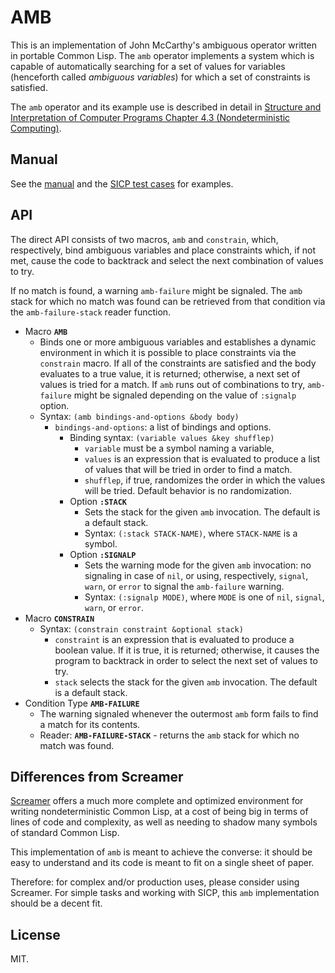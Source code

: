 # AMB

This is an implementation of John McCarthy's ambiguous operator written in
portable Common Lisp. The `amb` operator implements a system which is capable of
automatically searching for a set of values for variables (henceforth
called *ambiguous variables*) for which a set of constraints is satisfied.

The `amb` operator and its example use is described in detail in
[Structure and Interpretation of Computer Programs Chapter 4.3 (Nondeterministic
Computing)](https://mitpress.mit.edu/sites/default/files/sicp/full-text/book/book-Z-H-28.html).

## Manual

See the [manual](MANUAL.md) and the [SICP test cases](test-sicp.lisp) for
examples.

## API

The direct API consists of two macros, `amb` and `constrain`, which,
respectively, bind ambiguous variables and place constraints which, if not met,
cause the code to backtrack and select the next combination of values to try.

If no match is found, a warning `amb-failure` might be signaled. The `amb` stack
for which no match was found can be retrieved from that condition via the
`amb-failure-stack` reader function.

* Macro **`AMB`**
  * Binds one or more ambiguous variables and establishes a dynamic
    environment in which it is possible to place constraints via the
    `constrain` macro. If all of the constraints are satisfied and the body
    evaluates to a true value, it is returned; otherwise, a next set of values
    is tried for a match. If `amb` runs out of combinations to try,
    `amb-failure` might be signaled depending on the value of `:signalp` option.
  * Syntax: `(amb bindings-and-options &body body)`
    * `bindings-and-options`: a list of bindings and options.
      * Binding syntax: `(variable values &key shufflep)`
        * `variable` must be a symbol naming a variable,
        * `values` is an expression that is evaluated to produce a list of
          values that will be tried in order to find a match.
        * `shufflep`, if true, randomizes the order in which the values will be
          tried. Default behavior is no randomization.
      * Option **`:STACK`**
        * Sets the stack for the given `amb` invocation. The default is a
          default stack.
        * Syntax: `(:stack STACK-NAME)`, where `STACK-NAME` is a
          symbol.
      * Option **`:SIGNALP`**
        * Sets the warning mode for the given `amb` invocation: no signaling in
          case of `nil`, or using, respectively, `signal`, `warn`, or `error` to
          signal the `amb-failure` warning.
        * Syntax: `(:signalp MODE)`, where `MODE` is one of `nil`, `signal`,
          `warn`, or `error`.
* Macro **`CONSTRAIN`**
  * Syntax: `(constrain constraint &optional stack)`
    * `constraint` is an expression that is evaluated to produce a boolean
      value. If it is true, it is returned; otherwise, it causes the program to
      backtrack in order to select the next set of values to try.
    * `stack` selects the stack for the given `amb` invocation. The default is a
    default stack.
* Condition Type **`AMB-FAILURE`**
  * The warning signaled whenever the outermost `amb` form fails to find a match
    for its contents.
  * Reader: **`AMB-FAILURE-STACK`** - returns the `amb` stack for which no match
  was found.

## Differences from Screamer

[Screamer](https://github.com/nikodemus/screamer/) offers a much more complete
and optimized environment for writing nondeterministic Common Lisp, at a cost
of being big in terms of lines of code and complexity, as well as needing to
shadow many symbols of standard Common Lisp.

This implementation of `amb` is meant to achieve the converse: it should be easy
to understand and its code is meant to fit on a single sheet of paper.

Therefore: for complex and/or production uses, please consider using Screamer.
For simple tasks and working with SICP, this `amb` implementation should be a
decent fit.

## License

MIT.
